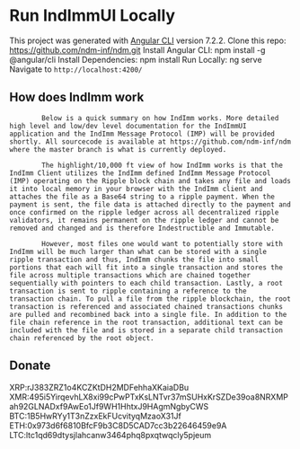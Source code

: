 # Run IndImmUI Locally

This project was generated with [Angular CLI](https://github.com/angular/angular-cli) version 7.2.2.
Clone this repo: https://github.com/ndm-inf/ndm.git
Install Angular CLI: npm install -g @angular/cli
Install Dependencies: npm install
Run Locally: ng serve
Navigate to `http://localhost:4200/`

## How does IndImm work

            Below is a quick summary on how IndImm works. More detailed high level and low/dev level documentation for the IndImmUI application and the IndImm Message Protocol (IMP) will be provided shortly. All sourcecode is available at https://github.com/ndm-inf/ndm where the master branch is what is currently deployed.

            The highlight/10,000 ft view of how IndImm works is that the IndImm Client utilizes the IndImm defined IndImm Message Protocol (IMP) operating on the Ripple block chain and takes any file and loads it into local memory in your browser with the IndImm client and attaches the file as a Base64 string to a ripple payment. When the payment is sent, the file data is attached directly to the payment and once confirmed on the ripple ledger across all decentralized ripple validators, it remains permanent on the ripple ledger and cannot be removed and changed and is therefore Indestructible and Immutable. 

            However, most files one would want to potentially store with IndImm will be much larger than what can be stored with a single ripple transaction and thus, IndImm chunks the file into small portions that each will fit into a single transaction and stores the file across multiple transactions which are chained together sequentially with pointers to each child transaction. Lastly, a root transaction is sent to ripple containing a reference to the transaction chain. To pull a file from the ripple blockchain, the root transaction is referenced and associated chained transactions chunks are pulled and recombined back into a single file. In addition to the file chain reference in the root transaction, additional text can be included with the file and is stored in a separate child transaction chain referenced by the root object.

## Donate
XRP:rJ383ZRZ1o4KCZKtDH2MDFehhaXKaiaDBu
XMR:495i5YirqevhLX8xi99cPwPTxKsLNTvr37mSUHxKrSZDe39oa8NRXMPah92GLNADxf9AwEo1Jf9WH1HhtxJ9HAgmNgbyCWS
BTC:1B5HwRYy1T3nZzxEkFUcvityqMzaoX31Jf
ETH:0x973d6f6810BfcF9b3C8D5CAD7cc3b22646459e9A
LTC:ltc1qd69dtysjlahcanw3464phq8pxqtwqcly5pjeum